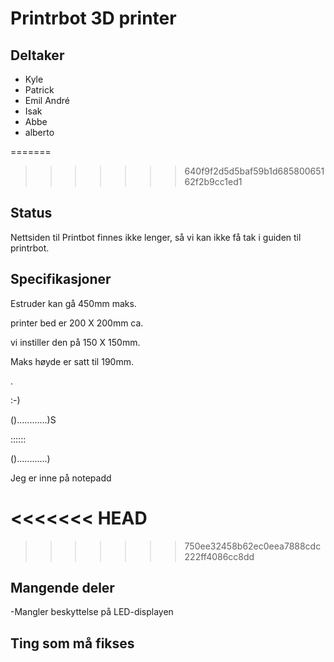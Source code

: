 
# Printrbot 3D printer

## Deltaker
- Kyle
- Patrick
- Emil André
- Isak
- Abbe
- alberto


=======

>>>>>>> 640f9f2d5d5baf59b1d68580065162f2b9cc1ed1
## Status
Nettsiden til Printbot finnes ikke lenger, så vi kan ikke få tak i guiden til printrbot.

## Specifikasjoner
Estruder kan gå 450mm maks.

printer bed er 200 X 200mm ca.

vi instiller den på 150 X 150mm.

Maks høyde er satt til 190mm.

.

:-)

()............)S

::::::

()............)

Jeg er inne på notepadd

<<<<<<< HEAD
=======

>>>>>>> 750ee32458b62ec0eea7888cdc222ff4086cc8dd


## Mangende deler
-Mangler beskyttelse på LED-displayen

## Ting som må fikses


